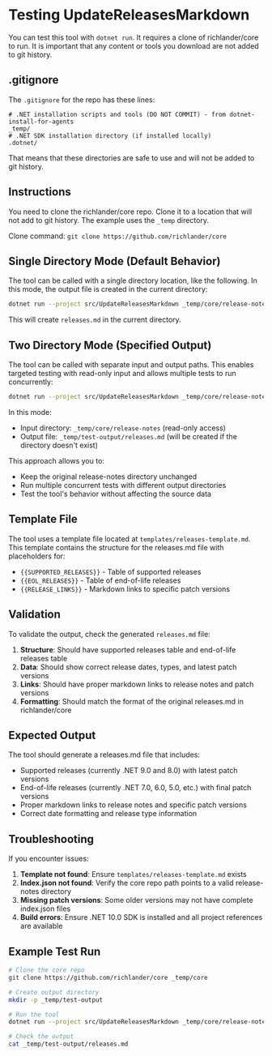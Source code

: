 # Testing UpdateReleasesMarkdown

You can test this tool with `dotnet run`. It requires a clone of richlander/core to run. It is important that any content or tools you download are not added to git history.

## .gitignore

The `.gitignore` for the repo has these lines:

```gitignore
# .NET installation scripts and tools (DO NOT COMMIT) - from dotnet-install-for-agents
_temp/
# .NET SDK installation directory (if installed locally)
.dotnet/
```

That means that these directories are safe to use and will not be added to git history.

## Instructions

You need to clone the richlander/core repo. Clone it to a location that will not add to git history. The example uses the `_temp` directory.

Clone command: `git clone https://github.com/richlander/core`

## Single Directory Mode (Default Behavior)

The tool can be called with a single directory location, like the following. In this mode, the output file is created in the current directory:

```bash
dotnet run --project src/UpdateReleasesMarkdown _temp/core/release-notes
```

This will create `releases.md` in the current directory.

## Two Directory Mode (Specified Output)

The tool can be called with separate input and output paths. This enables targeted testing with read-only input and allows multiple tests to run concurrently:

```bash
dotnet run --project src/UpdateReleasesMarkdown _temp/core/release-notes _temp/test-output/releases.md
```

In this mode:
- Input directory: `_temp/core/release-notes` (read-only access)
- Output file: `_temp/test-output/releases.md` (will be created if the directory doesn't exist)

This approach allows you to:
- Keep the original release-notes directory unchanged
- Run multiple concurrent tests with different output directories
- Test the tool's behavior without affecting the source data

## Template File

The tool uses a template file located at `templates/releases-template.md`. This template contains the structure for the releases.md file with placeholders for:

- `{{SUPPORTED_RELEASES}}` - Table of supported releases
- `{{EOL_RELEASES}}` - Table of end-of-life releases  
- `{{RELEASE_LINKS}}` - Markdown links to specific patch versions

## Validation

To validate the output, check the generated `releases.md` file:

1. **Structure**: Should have supported releases table and end-of-life releases table
2. **Data**: Should show correct release dates, types, and latest patch versions
3. **Links**: Should have proper markdown links to release notes and patch versions
4. **Formatting**: Should match the format of the original releases.md in richlander/core

## Expected Output

The tool should generate a releases.md file that includes:

- Supported releases (currently .NET 9.0 and 8.0) with latest patch versions
- End-of-life releases (currently .NET 7.0, 6.0, 5.0, etc.) with final patch versions
- Proper markdown links to release notes and specific patch versions
- Correct date formatting and release type information

## Troubleshooting

If you encounter issues:

1. **Template not found**: Ensure `templates/releases-template.md` exists
2. **Index.json not found**: Verify the core repo path points to a valid release-notes directory
3. **Missing patch versions**: Some older versions may not have complete index.json files
4. **Build errors**: Ensure .NET 10.0 SDK is installed and all project references are available

## Example Test Run

```bash
# Clone the core repo
git clone https://github.com/richlander/core _temp/core

# Create output directory
mkdir -p _temp/test-output

# Run the tool
dotnet run --project src/UpdateReleasesMarkdown _temp/core/release-notes _temp/test-output/releases.md

# Check the output
cat _temp/test-output/releases.md
```